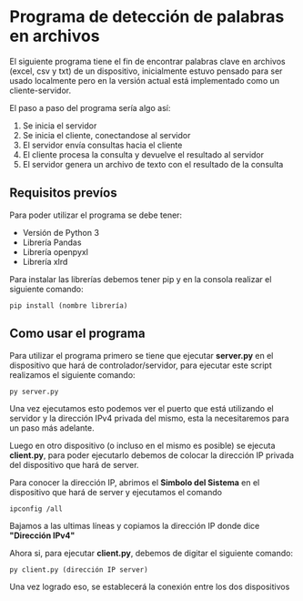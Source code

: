 # **Programa de detección de palabras en archivos**
El siguiente programa tiene el fin de encontrar palabras clave en archivos (excel, csv y txt) de un dispositivo, inicialmente estuvo pensado para ser usado localmente pero en la versión actual está implementado como un cliente-servidor.

El paso a paso del programa sería algo así:

1. Se inicia el servidor
2. Se inicia el cliente, conectandose al servidor
3. El servidor envía consultas hacia el cliente
4. El cliente procesa la consulta y devuelve el resultado al servidor
5. El servidor genera un archivo de texto con el resultado de la consulta

## **Requisitos prevíos**

Para poder utilizar el programa se debe tener:
* Versión de Python 3
* Librería Pandas
* Librería openpyxl
* Librería xlrd

Para instalar las librerías debemos tener pip y en la consola realizar el siguiente comando:

    pip install (nombre librería)

## **Como usar el programa**

Para utilizar el programa primero se tiene que ejecutar **server.py** en el dispositivo que hará de controlador/servidor, para ejecutar este script realizamos el siguiente comando:

    py server.py

Una vez ejecutamos esto podemos ver el puerto que está utilizando el servidor y la dirección IPv4 privada del mismo, esta la necesitaremos para un paso más adelante.

Luego en otro dispositivo (o incluso en el mismo es posible) se ejecuta **client.py**, para poder ejecutarlo debemos de colocar la dirección IP privada del dispositivo que hará de server. 

Para conocer la dirección IP, abrimos el **Simbolo del Sistema** en el dispositivo que hará de server y ejecutamos el comando

    ipconfig /all

Bajamos a las ultimas líneas y copiamos la dirección IP donde dice **"Dirección IPv4"**

Ahora si, para ejecutar **client.py**, debemos de digitar el siguiente comando:

    py client.py (dirección IP server)

Una vez logrado eso, se establecerá la conexión entre los dos dispositivos
